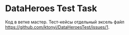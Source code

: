 # DataHeroes Test Task
Код в ветке мастер.
Тест-кейсы отдельный эксель файл https://github.com/ktonyi/DataHeroesTest/issues/1.
